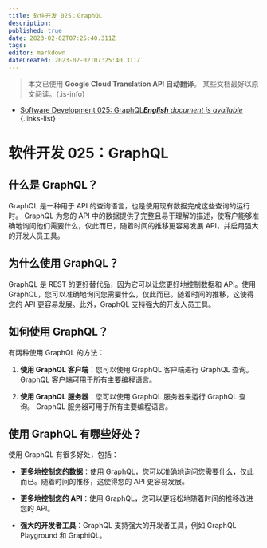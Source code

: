 ```yaml
---
title: 软件开发 025：GraphQL
description: 
published: true
date: 2023-02-02T07:25:40.311Z
tags: 
editor: markdown
dateCreated: 2023-02-02T07:25:40.311Z
---
```


> 本文已使用 **Google Cloud Translation API 自动翻译**。
某些文档最好以原文阅读。{.is-info}



- [Software Development 025: GraphQL***English** document is available*](/en/Knowledge-base/Software-Development/Learning/software-development-025-graphql)
{.links-list}


# 软件开发 025：GraphQL

## 什么是 GraphQL？

GraphQL 是一种用于 API 的查询语言，也是使用现有数据完成这些查询的运行时。 GraphQL 为您的 API 中的数据提供了完整且易于理解的描述，使客户能够准确地询问他们需要什么，仅此而已，随着时间的推移更容易发展 API，并启用强大的开发人员工具。

## 为什么使用 GraphQL？

GraphQL 是 REST 的更好替代品，因为它可以让您更好地控制数据和 API。使用 GraphQL，您可以准确地询问您需要什么，仅此而已。随着时间的推移，这使得您的 API 更容易发展。此外，GraphQL 支持强大的开发人员工具。

## 如何使用 GraphQL？

有两种使用 GraphQL 的方法：

1. **使用 GraphQL 客户端**：您可以使用 GraphQL 客户端进行 GraphQL 查询。 GraphQL 客户端可用于所有主要编程语言。

2. **使用 GraphQL 服务器**：您可以使用 GraphQL 服务器来运行 GraphQL 查询。 GraphQL 服务器可用于所有主要编程语言。

## 使用 GraphQL 有哪些好处？

使用 GraphQL 有很多好处，包括：

- **更多地控制您的数据**：使用 GraphQL，您可以准确地询问您需要什么，仅此而已。随着时间的推移，这使得您的 API 更容易发展。

- **更多地控制您的 API**：使用 GraphQL，您可以更轻松地随着时间的推移改进您的 API。

- **强大的开发者工具**：GraphQL 支持强大的开发者工具，例如 GraphQL Playground 和 GraphiQL。